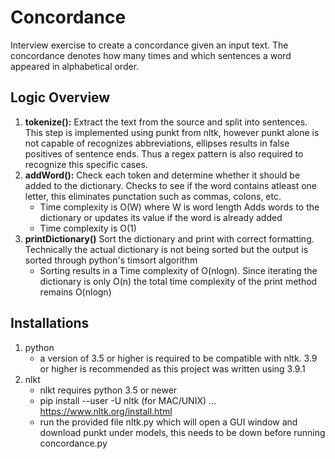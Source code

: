 # Concordance


Interview exercise to create a concordance given an input text. The concordance denotes how many times and which sentences a word appeared in alphabetical order.

## Logic Overview
1. **tokenize():** Extract the text from the source and split into sentences. This step is implemented using punkt from nltk, however punkt alone is not capable of recognizes abbreviations, ellipses results in false positives of sentence ends. Thus a regex pattern is also required to recognize this specific cases. 
2. **addWord():** Check each token and determine whether it should be added to the dictionary. Checks to see if the word contains atleast one letter, this eliminates punctation such as commas, colons, etc.
	- Time complexity is O(W) where W is word length
Adds words to the dictionary or updates its value if the word is already added
	- Time complexity is O(1)
3. **printDictionary()** Sort the dictionary and print with correct formatting. Technically the actual dictionary is not being sorted but the output is sorted through python's timsort algorithm 
	- Sorting results in a Time complexity of O(nlogn). Since iterating the dictionary is only O(n) the total time complexity of the print method remains O(nlogn)



## Installations
1. python
	- a version of 3.5 or higher is required to be compatible with nltk. 3.9 or higher is recommended as this project was written using 3.9.1
2. nlkt
	- nlkt requires python 3.5 or newer
	- pip install --user -U nltk (for MAC/UNIX)  ...   https://www.nltk.org/install.html
	- run the provided file nltk.py which will open a GUI window and download punkt under models, this needs to be down before running concordance.py
